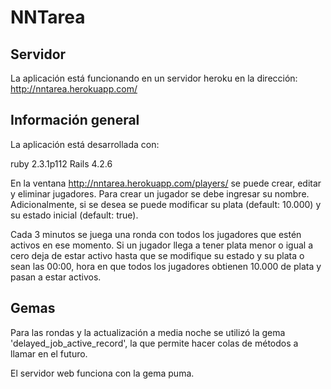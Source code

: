 # NNTarea

## Servidor

La aplicación está funcionando en un servidor heroku en la dirección:
http://nntarea.herokuapp.com/

## Información general

 La aplicación está desarrollada con:

 ruby 2.3.1p112
 Rails 4.2.6

 En la ventana http://nntarea.herokuapp.com/players/ se puede crear, editar y eliminar jugadores. Para crear un jugador se debe ingresar su nombre. Adicionalmente, si se desea se puede modificar su plata (default: 10.000) y su estado inicial (default: true).

 Cada 3 minutos se juega una ronda con todos los jugadores que estén activos en ese momento. Si un jugador llega a tener plata menor o igual a cero deja de estar activo hasta que se modifique su estado y su plata o sean las 00:00, hora en que todos los jugadores obtienen 10.000 de plata y pasan a estar activos.

## Gemas

 Para las rondas y la actualización a media noche se utilizó la gema 'delayed_job_active_record', la que permite hacer colas de métodos a llamar en el futuro.

 El servidor web funciona con la gema puma.

